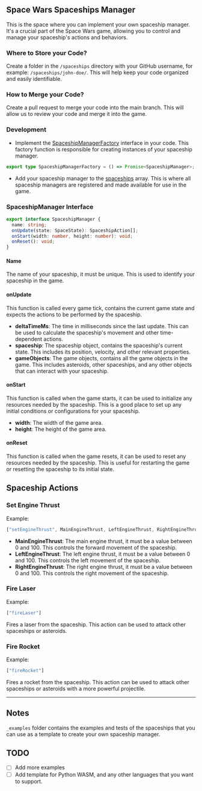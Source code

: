 ## Space Wars Spaceships Manager
This is the space where you can implement your own spaceship manager. It's a crucial part of the Space Wars game, allowing you to control and manage your spaceship's actions and behaviors.

### Where to Store your Code?
Create a folder in the `/spaceships` directory with your GitHub username, for example: `/spaceships/john-doe/`. This will help keep your code organized and easily identifiable.

### How to Merge your Code?
Create a pull request to merge your code into the main branch. This will allow us to review your code and merge it into the game. 

### Development
- Implement the [SpaceshipManagerFactory](./spaceshipManager.ts) interface in your code. This factory function is responsible for creating instances of your spaceship manager.

```ts
export type SpaceshipManagerFactory = () => Promise<SpaceshipManager>;
```

- Add your spaceship manager to the [spaceships](./index.ts) array. This is where all spaceship managers are registered and made available for use in the game.

### SpaceshipManager Interface
```ts
export interface SpaceshipManager {
  name: string;
  onUpdate(state: SpaceState): SpaceshipAction[];
  onStart(width: number, height: number): void;
  onReset(): void;
}
```

#### Name
The name of your spaceship, it must be unique. This is used to identify your spaceship in the game.

#### onUpdate
This function is called every game tick, contains the current game state and expects the actions to be performed by the spaceship.

- **deltaTimeMs**: The time in milliseconds since the last update. This can be used to calculate the spaceship's movement and other time-dependent actions.
- **spaceship**: The spaceship object, contains the spaceship's current state. This includes its position, velocity, and other relevant properties.
- **gameObjects**: The game objects, contains all the game objects in the game. This includes asteroids, other spaceships, and any other objects that can interact with your spaceship.

#### onStart
This function is called when the game starts, it can be used to initialize any resources needed by the spaceship. This is a good place to set up any initial conditions or configurations for your spaceship. 

- **width**: The width of the game area.
- **height**: The height of the game area.

#### onReset
This function is called when the game resets, it can be used to reset any resources needed by the spaceship. This is useful for restarting the game or resetting the spaceship to its initial state.

## Spaceship Actions
### Set Engine Thrust
Example: 
```ts
["setEngineThrust", MainEngineThrust, LeftEngineThrust, RightEngineThrust]
```

- **MainEngineThrust**: The main engine thrust, it must be a value between 0 and 100. This controls the forward movement of the spaceship.
- **LeftEngineThrust**: The left engine thrust, it must be a value between 0 and 100. This controls the left movement of the spaceship.
- **RightEngineThrust**: The right engine thrust, it must be a value between 0 and 100. This controls the right movement of the spaceship.


### Fire Laser
Example:
```ts
["fireLaser"]
```

Fires a laser from the spaceship. This action can be used to attack other spaceships or asteroids.

### Fire Rocket
Example:
```ts
["fireRocket"]
```

Fires a rocket from the spaceship. This action can be used to attack other spaceships or asteroids with a more powerful projectile.

---

## Notes
`_examples` folder contains the examples and tests of the spaceships that you can use as a template to create your own spaceship manager.

## TODO
- [ ] Add more examples
- [ ] Add template for Python WASM, and any other languages that you want to support.
